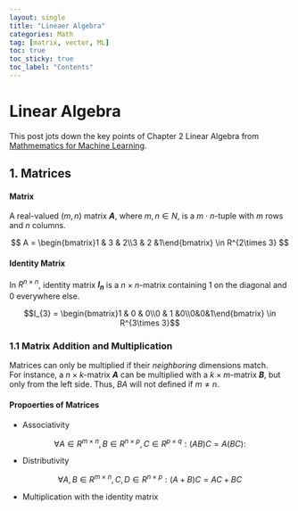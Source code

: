 ```yaml
---
layout: single
title: "Lineaer Algebra"
categories: Math
tag: [matrix, vector, ML]
toc: true
toc_sticky: true
toc_label: "Contents"
---
```


# Linear Algebra
This post jots down the key points of Chapter 2 Linear Algebra from [Mathmematics for Machine Learning](https://mml-book.github.io).
## 1. Matrices
#### Matrix
A real-valued ($m, n$) matrix ***A***, where $m, n \in N$, is a $m\cdot n$-tuple with $m$ rows and $n$ columns.

$$ A = \begin{bmatrix}1 & 3 & 2\\3 & 2 &1\end{bmatrix} \in R^{2\times 3} $$
  
#### Identity Matrix
In $R^{n\times n}$, identity matrix ***$I_{n}$*** is a $n \times n$-matrix containing 1 on the diagonal and 0 everywhere else.

$$I_{3} = \begin{bmatrix}1 & 0 & 0\\0 & 1 &0\\0&0&1\end{bmatrix} \in R^{3\times 3}$$
  
### 1.1 Matrix Addition and Multiplication
Matrices can only be multiplied if their *neighboring* dimensions match. \
For instance, a $n\times k$-matrix ***A*** can be multiplied with a $k\times m$-matrix ***B***, but only from the left side. Thus, $BA$ will not defined if $m\neq n$.

#### Propoerties of Matrices
- Associativity

$$\forall A \in R^{m\times n}, B \in R^{n \times p}, C \in R^{p\times q}: (AB)C=A(BC):  $$
- Distributivity

$$\forall A,B \in R^{m\times n}, C,D \in R^{n\times p}: (A+B)C=AC + BC$$
- Multiplication with the identity matrix



